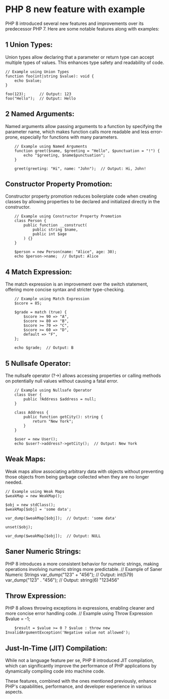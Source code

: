 # PHP 8 new feature with example

PHP 8 introduced several new features and improvements over its predecessor PHP 7. Here are some notable features along with examples:

## 1 Union Types:

Union types allow declaring that a parameter or return type can accept multiple types of values. This enhances type safety and readability of code.

    // Example using Union Types
    function foo(int|string $value): void {
        echo $value;
    }
    
    foo(123);      // Output: 123
    foo("Hello");  // Output: Hello

## 2 Named Arguments:

Named arguments allow passing arguments to a function by specifying the parameter name, which makes function calls more readable and less error-prone, especially for functions with many parameters.
        
        // Example using Named Arguments
        function greet($name, $greeting = "Hello", $punctuation = "!") {
            echo "$greeting, $name$punctuation";
        }
        
        greet(greeting: "Hi", name: "John");  // Output: Hi, John!

## Constructor Property Promotion:

Constructor property promotion reduces boilerplate code when creating classes by allowing properties to be declared and initialized directly in the constructor.

        // Example using Constructor Property Promotion
        class Person {
            public function __construct(
                public string $name,
                public int $age
            ) {}
        }
        
        $person = new Person(name: "Alice", age: 30);
        echo $person->name;  // Output: Alice            

## 4 Match Expression:

The match expression is an improvement over the switch statement, offering more concise syntax and stricter type-checking.

        // Example using Match Expression
        $score = 85;
        
        $grade = match (true) {
            $score >= 90 => "A",
            $score >= 80 => "B",
            $score >= 70 => "C",
            $score >= 60 => "D",
            default => "F",
        };
        
        echo $grade;  // Output: B

## 5 Nullsafe Operator:

The nullsafe operator (?->) allows accessing properties or calling methods on potentially null values without causing a fatal error.

        // Example using Nullsafe Operator
        class User {
            public ?Address $address = null;
        }
        
        class Address {
            public function getCity(): string {
                return "New York";
            }
        }
        
        $user = new User();
        echo $user?->address?->getCity();  // Output: New York

## Weak Maps:

Weak maps allow associating arbitrary data with objects without preventing those objects from being garbage collected when they are no longer needed.

    // Example using Weak Maps
    $weakMap = new WeakMap();
    
    $obj = new stdClass();
    $weakMap[$obj] = 'some data';
    
    var_dump($weakMap[$obj]);  // Output: 'some data'
    
    unset($obj);
    
    var_dump($weakMap[$obj]);  // Output: NULL


## Saner Numeric Strings:

PHP 8 introduces a more consistent behavior for numeric strings, making operations involving numeric strings more predictable.
    // Example of Saner Numeric Strings
    var_dump("123" + "456");  // Output: int(579)
    var_dump("123" . "456");  // Output: string(6) "123456"


## Throw Expression:

PHP 8 allows throwing exceptions in expressions, enabling cleaner and more concise error handling code.
        // Example using Throw Expression
        $value = -1;
        
        $result = $value >= 0 ? $value : throw new InvalidArgumentException('Negative value not allowed');


## Just-In-Time (JIT) Compilation:

While not a language feature per se, PHP 8 introduced JIT compilation, which can significantly improve the performance of PHP applications by dynamically compiling code into machine code.

These features, combined with the ones mentioned previously, enhance PHP's capabilities, performance, and developer experience in various aspects.

